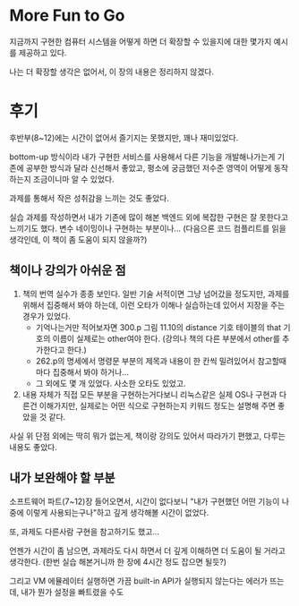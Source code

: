 # More Fun to Go

지금까지 구현한 컴퓨터 시스템을 어떻게 하면 더 확장할 수 있을지에 대한 몇가지 예시를 제공하고 있다.

나는 더 확장할 생각은 없어서, 이 장의 내용은 정리하지 않겠다.

# 후기

후반부(8~12)에는 시간이 없어서 즐기지는 못했지만, 꽤나 재미있었다.

bottom-up 방식이라 내가 구현한 서비스를 사용해서 다른 기능을 개발해나가는게 기존에 공부한 방식과 달라 신선해서 좋았고, 평소에 궁금했던 저수준 영역이 어떻게 동작하는지 조금이니마 알 수 있었다.

과제를 통해서 작은 성취감을 느끼는 것도 좋았다.

실습 과제를 작성하면서 내가 기존에 많이 해본 백엔드 외에 복잡한 구현은 잘 못한다고 느끼기도 했다. 변수 네이밍이나 구현하는 부분이나... (다음으론 코드 컴플리트를 읽을 생각인데, 이 책이 좀 도움이 되지
않을까?)

## 책이나 강의가 아쉬운 점

1. 책의 번역 실수가 종종 보인다. 일반 기술 서적이면 그냥 넘어갔을 정도지만, 과제를 위해서 집중해서 봐야 하는데, 이런 오타가 이해나 실습하는데 있어서 지장을 주는 경우가 있었다.
    - 기억나는거만 적어보자면 300.p 그림 11.10의 distance 기호 테이블의 that 기호의 이름이 실제로는 other여야 한다. (강의나 책의 다른 부분에서 other를 추가한다고 한다.)
    - 262.p의 명세에서 명령문 부분의 제목과 내용이 한 칸씩 밀려있어서 참고할때마다 집중해서 봐야 하거나...
    - 그 외에도 몇 개 있었다. 사소한 오타도 있었고.
2. 내용 자체가 직접 모든 부분을 구현하는거다보니 리눅스같은 실제 OS나 구현과 다른건 이해가지만, 실제로는 어떤 식으로 구현하는지 키워드 정도는 설명해 주면 좋았을 것 같다.

사실 위 단점 외에는 딱히 뭐가 없는게, 책이랑 강의도 있어서 따라가기 편했고, 다루는 내용도 좋았다.

## 내가 보완해야 할 부분

소프트웨어 파트(7~12)장 들어오면서, 시간이 없다보니 "내가 구현했던 어떤 기능이 나중에 이렇게 사용되는구나"하고 깊게 생각해볼 시간이 없었다.

또, 과제도 다른사람 구현을 참고하기도 했고...

언젠가 시간이 좀 남으면, 과제라도 다시 하면서 더 깊게 이해하면 더 도움이 될 거라고 생각한다. (한번 실습 해본거니까 한 장에 4시간 정도 잡으면 될듯?)

그리고 VM 에뮬레이터 실행하면 가끔 built-in API가 실행되지 않는다는 에러가 뜨는데, 내가 뭔가 설정을 빠트렸을 수도
